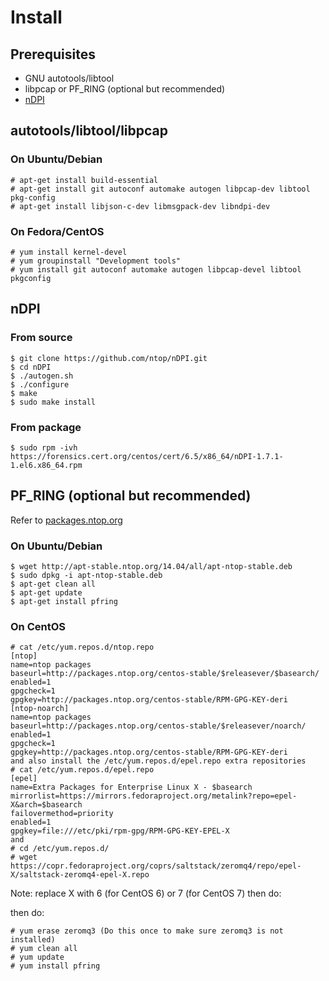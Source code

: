 Install
===================

## Prerequisites
- GNU autotools/libtool
- libpcap or PF_RING (optional but recommended)
- [nDPI](http://www.ntop.org/products/deep-packet-inspection/ndpi/)

## autotools/libtool/libpcap
### On Ubuntu/Debian
```
# apt-get install build-essential
# apt-get install git autoconf automake autogen libpcap-dev libtool pkg-config
# apt-get install libjson-c-dev libmsgpack-dev libndpi-dev
```

### On Fedora/CentOS
```
# yum install kernel-devel
# yum groupinstall "Development tools"
# yum install git autoconf automake autogen libpcap-devel libtool pkgconfig
```

## nDPI
### From source
```
$ git clone https://github.com/ntop/nDPI.git
$ cd nDPI
$ ./autogen.sh
$ ./configure
$ make
$ sudo make install
```

### From package
```
$ sudo rpm -ivh https://forensics.cert.org/centos/cert/6.5/x86_64/nDPI-1.7.1-1.el6.x86_64.rpm
```

## PF_RING (optional but recommended)
Refer to [packages.ntop.org](http://packages.ntop.org/)

### On Ubuntu/Debian
```
$ wget http://apt-stable.ntop.org/14.04/all/apt-ntop-stable.deb
$ sudo dpkg -i apt-ntop-stable.deb
$ apt-get clean all
$ apt-get update
$ apt-get install pfring 
```

### On CentOS
```
# cat /etc/yum.repos.d/ntop.repo
[ntop]
name=ntop packages
baseurl=http://packages.ntop.org/centos-stable/$releasever/$basearch/
enabled=1
gpgcheck=1
gpgkey=http://packages.ntop.org/centos-stable/RPM-GPG-KEY-deri
[ntop-noarch]
name=ntop packages
baseurl=http://packages.ntop.org/centos-stable/$releasever/noarch/
enabled=1
gpgcheck=1
gpgkey=http://packages.ntop.org/centos-stable/RPM-GPG-KEY-deri
and also install the /etc/yum.repos.d/epel.repo extra repositories
# cat /etc/yum.repos.d/epel.repo 
[epel]
name=Extra Packages for Enterprise Linux X - $basearch
mirrorlist=https://mirrors.fedoraproject.org/metalink?repo=epel-X&arch=$basearch
failovermethod=priority
enabled=1
gpgkey=file:///etc/pki/rpm-gpg/RPM-GPG-KEY-EPEL-X
and
# cd /etc/yum.repos.d/
# wget https://copr.fedoraproject.org/coprs/saltstack/zeromq4/repo/epel-X/saltstack-zeromq4-epel-X.repo
```
Note: replace X with 6 (for CentOS 6) or 7 (for CentOS 7) then do:

then do:
```
# yum erase zeromq3 (Do this once to make sure zeromq3 is not installed)
# yum clean all
# yum update
# yum install pfring
```

